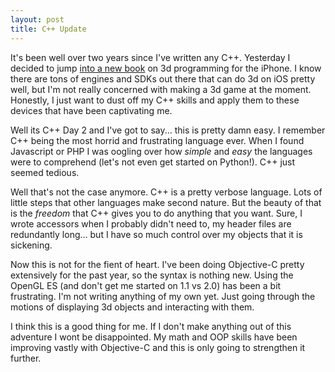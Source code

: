 ```yaml
---
layout: post
title: C++ Update
---
```


It's been well over two years since I've written any C++. Yesterday I decided to jump [into a new book](http://shop.oreilly.com/product/9780596804831.do) on 3d programming for the iPhone. I know there are tons of engines and SDKs out there that can do 3d on iOS pretty well, but I'm not really concerned with making a 3d game at the moment. Honestly, I just want to dust off my C++ skills and apply them to these devices that have been captivating me.

Well its C++ Day 2 and I've got to say... this is pretty damn easy. I remember C++ being the most horrid and frustrating language ever. When I found Javascript or PHP I was oogling over how *simple* and *easy* the languages were to comprehend (let's not even get started on Python!). C++ just seemed tedious. 

Well that's not the case anymore. C++ is a pretty verbose language. Lots of little steps that other languages make second nature. But the beauty of that is the *freedom* that C++ gives you to do anything that you want. Sure, I wrote accessors when I probably didn't need to, my header files are redundantly long... but I have so much control over my objects that it is sickening.

Now this is not for the fient of heart. I've been doing Objective-C pretty extensively for the past year, so the syntax is nothing new. Using the OpenGL ES (and don't get me started on 1.1 vs 2.0) has been a bit frustrating. I'm not writing anything of my own yet. Just going through the motions of displaying 3d objects and interacting with them.

I think this is a good thing for me. If I don't make anything out of this adventure I wont be disappointed. My math and OOP skills have been improving vastly with Objective-C and this is only going to strengthen it further.